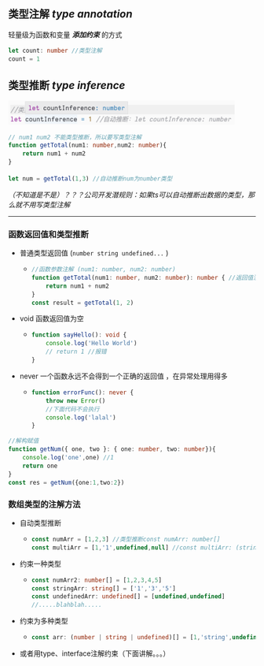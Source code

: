 ## 类型注解 *type annotation*  

轻量级为函数和变量 ***添加约束*** 的方式

```typescript
let count: number //类型注解
count = 1
```



## 类型推断 *type inference*

<img src="03 类型注解和类型推断.assets/image-20230413001606625.png" alt="image-20230413001606625" style="zoom:45%;"/>

```typescript
// num1 num2 不能类型推断，所以要写类型注解
function getTotal(num1: number,num2: number){
    return num1 + num2
}

let num = getTotal(1,3) //自动推断num为number类型
```



*（不知道是不是）？？？公司开发潜规则：如果ts可以自动推断出数据的类型，那么就不用写类型注解*





----

### 函数返回值和类型推断

* 普通类型返回值 (`number string undefined...` )

  * ```typescript
    //函数参数注解 (num1: number, num2: number)  
    function getTotal(num1: number, num2: number): number { //返回值注解,约束函数返回值为number类型
        return num1 + num2
    }
    const result = getTotal(1, 2)

* void 函数返回值为空

  * ```typescript
    function sayHello(): void {
        console.log('Hello World')
        // return 1 //报错
    }
    ```
  
* never 一个函数永远不会得到一个正确的返回值 ，在异常处理用得多

  * ```typescript
    function errorFunc(): never {
        throw new Error()
      	//下面代码不会执行
        console.log('lalal')
    }
    ```



```typescript
//解构赋值
function getNum({ one, two }: { one: number, two: number}){
    console.log('one',one) //1
    return one
}
const res = getNum({one:1,two:2})
```



### 数组类型的注解方法

* 自动类型推断

  * ```typescript
    const numArr = [1,2,3] //类型推断const numArr: number[]
    const multiArr = [1,'1',undefined,null] //const multiArr: (string | number | null | undefined)[]
    ```

* 约束一种类型

  * ```typescript
    const numArr2: number[] = [1,2,3,4,5]
    const stringArr: string[] = ['1','3','5']
    const undefinedArr: undefined[] = [undefined,undefined]
    //.....blahblah.....
    ```

* 约束为多种类型

  * ```typescript
    const arr: (number | string | undefined)[] = [1,'string',undefined] //或
    ```

* 或者用type、interface注解约束（下面讲解。。。）